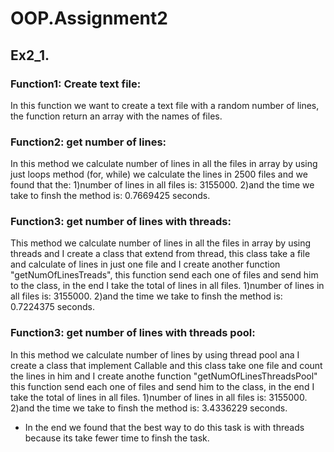 # OOP.Assignment2
## Ex2_1.

### Function1: Create text file:
In this function we want to create a text file with a random number of lines, the function return an array with the names of files.

### Function2: get number of lines:
In this method we calculate number of lines in all the files in array by using just loops method (for, while) we calculate the lines in 2500 files and we found that the:
1)number of lines in all files is: 3155000. 
2)and the time we take to finsh the method is: 0.7669425 seconds.

### Function3: get number of lines with threads:
This method we calculate number of lines in all the files in array by using threads and I create a class that extend from thread, this class take a file and calculate
of lines in just one file and I create another function "getNumOfLinesTreads", this function send each one of files and send him to the class, in the end I take the total of lines in all files.
1)number of lines in all files is: 3155000. 
2)and the time we take to finsh the method is: 0.7224375 seconds.

### Function3: get number of lines with threads pool:
In this method we calculate number of lines by using thread pool ana I create a class that implement Callable and this class take one file and count the lines in him 
and I create anothe function "getNumOfLinesThreadsPool" this function send each one of files and send him to the class, in the end I take the total of lines in all files.
1)number of lines in all files is: 3155000. 
2)and the time we take to finsh the method is: 3.4336229 seconds.

- In the end we found that the best way to do this task is with threads because its take fewer time to finsh the task.
